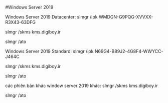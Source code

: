 #Windows Server 2019

Windows Server 2019 Datacenter:
slmgr /ipk WMDGN-G9PQG-XVVXX-R3X43-63DFG

slmgr /skms kms.digiboy.ir

slmgr /ato

 

Windows Server 2019 Standard:
slmgr /ipk N69G4-B89J2-4G8F4-WWYCC-J464C

slmgr /skms kms.digiboy.ir

slmgr /ato

 

các phiên bản khác window server 2019 khác:
slmgr /skms kms.digiboy.ir

slmgr /ato

 
